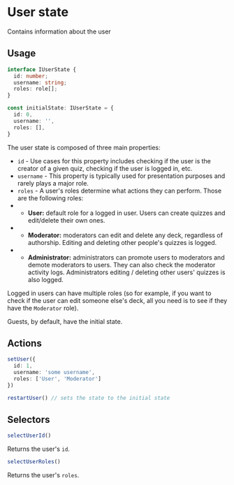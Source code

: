 # User state
Contains information about the user

## Usage
```typescript
interface IUserState {
  id: number;
  username: string;
  roles: role[];
}
```

```typescript
const initialState: IUserState = {
  id: 0,
  username: '',
  roles: [],
}
```
The user state is composed of three main properties:
- ``id`` - Use cases for this property includes checking if the user is the creator of a given quiz, checking if the user is logged in, etc.
- ``username`` - This property is typically used for presentation purposes and rarely plays a major role.
- ``roles`` - A user's roles determine what actions they can perform. Those are the following roles:
- - **User:** default role for a logged in user. Users can create quizzes and edit/delete their own ones.
- - **Moderator:** moderators can edit and delete any deck, regardless of 
 authorship. Editing and deleting other people's quizzes is logged.
- - **Administrator:** administrators can promote users to moderators and demote
 moderators to users. They can also check the moderator activity logs. Administrators
editing / deleting other users' quizzes is also logged.

Logged in users can have multiple roles (so for example, if you want to check if the user can edit someone else's deck, all you need is to see if they have the ``Moderator`` role).

Guests, by default, have the initial state.

## Actions
```typescript
setUser({
  id: 1,
  username: 'some username',
  roles: ['User', 'Moderator']
})
```

```typescript
restartUser() // sets the state to the initial state
```

## Selectors
```typescript
selectUserId()
```
Returns the user's ``id``.


```typescript
selectUserRoles()
```
Returns the user's ``roles``.
